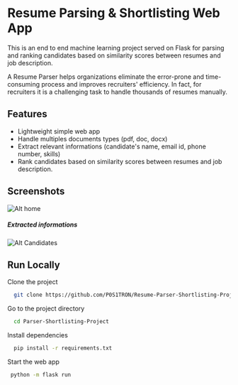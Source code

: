 
# Resume Parsing & Shortlisting Web App

This is an end to end machine learning project served on Flask for parsing and ranking candidates based on similarity scores between resumes and job description.

A Resume Parser helps organizations eliminate the error-prone and time-consuming process and improves recruiters' efficiency. 
In fact, for recruiters it is a challenging task to handle thousands of resumes manually.
## Features

- Lightweight simple web app
- Handle multiples documents types (pdf, doc, docx)
- Extract relevant informations (candidate's name, email id, phone number, skills)
- Rank candidates based on similarity scores between resumes and job description.

## Screenshots

![Alt home](/screenshots/home.png?raw=true "Home")
##### Extracted informations
![Alt Candidates](/screenshots/outputsheet.png?raw=true "Output")

## Run Locally

Clone the project

```bash
  git clone https://github.com/P0S1TRON/Resume-Parser-Shortlisting-Project.git
```

Go to the project directory

```bash
  cd Parser-Shortlisting-Project
```

Install dependencies

```bash
  pip install -r requirements.txt
```

Start the web app

```bash
 python -m flask run
```



